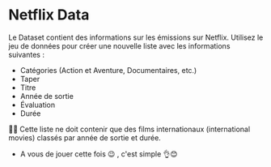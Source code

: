 # Netflix Data 


Le Dataset contient des informations sur les émissions sur Netflix. Utilisez le jeu de données pour créer une nouvelle liste avec les informations suivantes :

- Catégories (Action et Aventure, Documentaires, etc.)
- Taper
- Titre
- Année de sortie
- Évaluation
- Durée

📢📢 Cette liste ne doit contenir que des films internationaux (international movies) classés par année de sortie et durée.

- A vous de jouer cette fois 😉 , c'est simple 👌😊
